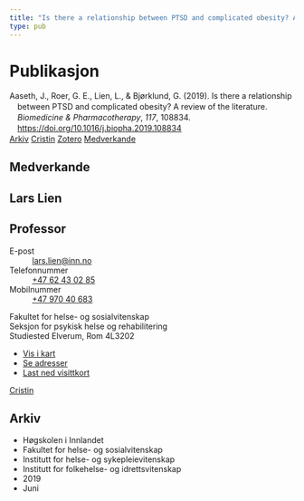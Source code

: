 ```yaml
---
title: "Is there a relationship between PTSD and complicated obesity? A review of the literature"
type: pub
---
```

<h1>Publikasjon</h1>
<article id="csl-bib-container-LP9PQLY5" class="csl-bib-container">
  <div class="csl-bib-body" style="line-height: 1.35; padding-left: 1em; text-indent:-1em;">
  <div class="csl-entry">Aaseth, J., Roer, G. E., Lien, L., &amp; Bj&#xF8;rklund, G. (2019). Is there a relationship between PTSD and complicated obesity? A review of the literature. <i>Biomedicine &amp; Pharmacotherapy</i>, <i>117</i>, 108834. <a href="https://doi.org/10.1016/j.biopha.2019.108834">https://doi.org/10.1016/j.biopha.2019.108834</a></div>
</div>
  <div class="csl-bib-buttons">
    <a href="#taxonomy-article-LP9PQLY5" class="csl-bib-button">Arkiv</a>
    <a href="https://app.cristin.no/results/show.jsf?id=1706362" alt="Cristin URL" class="csl-bib-button">Cristin</a>
    <a href="http://zotero.org/groups/5022929/items/LP9PQLY5" alt="Zotero URL" class="csl-bib-button">Zotero</a>
    <a href="#contributors-article-LP9PQLY5" class="csl-bib-button">Medverkande</a>
  </div>
  <div id="csl-bib-meta-container-LP9PQLY5"></div>
</article>
<div id="csl-bib-meta-LP9PQLY5" class="csl-bib-meta">
  <article id="contributors-article-LP9PQLY5" class="contributors-article">
    <h1>Medverkande</h1>
    <div class="personas">
<div class="vrtx-hinn-person-card">
<div class="photo">
<i class="lar la-user-circle missing-person"></i>
</div>
<div class="info">
<hgroup><h1>Lars Lien</h1>
<h2>Professor</h2>
</hgroup><dl>
<dt>E-post</dt>
<dd>
<a href="mailto:lars.lien@inn.no">lars.lien@inn.no</a>
</dd>
<dt>Telefonnummer</dt>
<dd><a href="tel:+4762430285">
+47 62 43 02 85
</a></dd>
<dt>Mobilnummer</dt>
<dd><a href="tel:+4797040683">
+47 970 40 683
</a></dd>
</dl>
<p>
Fakultet for helse- og sosialvitenskap<br>
Seksjon for psykisk helse og rehabilitering<br>
Studiested Elverum,
Rom 4L3202
</p>
<ul class="vrtx-hinn-links">
<li><a href="https://www.google.com/maps?q=60.88177,11.53669">Vis i kart</a></li>
<li><a href="https://www.inn.no/finn-en-ansatt/lars-lien.html#vrtx-hinn-addresses">Se adresser</a></li>
<li><a href="https://www.inn.no/finn-en-ansatt/lars-lien.html?vrtx=vcf">Last ned visittkort</a></li>
</ul>
</div>
</div>
<a href="https://app.cristin.no/persons/show.jsf?id=14287" alt="Cristin URL" class="personas-cristin">Cristin</a>
</div>
  </article>
  <article id="taxonomy-article-LP9PQLY5" class="taxonomy-article">
    <h1>Arkiv</h1>
    <ul>
      <li>Høgskolen i Innlandet</li>
      <li>Fakultet for helse- og sosialvitenskap</li>
      <li>Institutt for helse- og sykepleievitenskap</li>
      <li>Institutt for folkehelse- og idrettsvitenskap</li>
      <li>2019</li>
      <li>Juni</li>
    </ul>
  </article>
</div>
